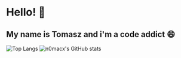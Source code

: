 # Hello! :wave:
## My name is Tomasz and i'm a code addict :smile:


![Top Langs](https://github-readme-stats.vercel.app/api/top-langs/?username=n0macx)
![n0macx's GitHub stats](https://github-readme-stats.vercel.app/api?username=n0macx&show_icons=true&theme=dark)
